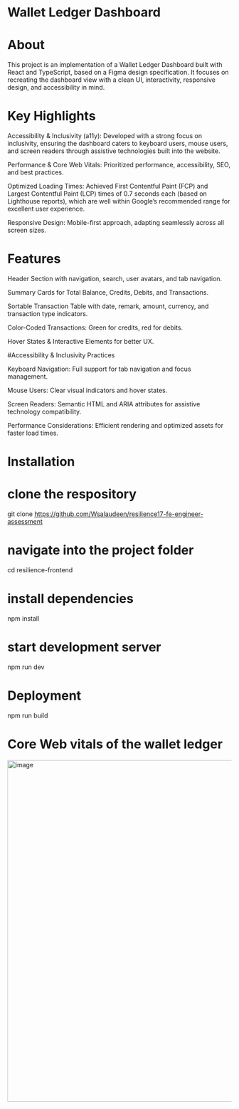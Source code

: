 # Wallet Ledger Dashboard
# About

This project is an implementation of a Wallet Ledger Dashboard built with React and TypeScript, based on a Figma design specification. It focuses on recreating the dashboard view with a clean UI, interactivity, responsive design, and accessibility in mind.

# Key Highlights
Accessibility & Inclusivity (a11y): Developed with a strong focus on inclusivity, ensuring the dashboard caters to keyboard users, mouse users, and screen readers through assistive technologies built into the website.

Performance & Core Web Vitals: Prioritized performance, accessibility, SEO, and best practices.

Optimized Loading Times: Achieved First Contentful Paint (FCP) and Largest Contentful Paint (LCP) times of 0.7 seconds each (based on Lighthouse reports), which are well within Google’s recommended range for excellent user experience.

Responsive Design: Mobile-first approach, adapting seamlessly across all screen sizes.


# Features
Header Section with navigation, search, user avatars, and tab navigation.

Summary Cards for Total Balance, Credits, Debits, and Transactions.

Sortable Transaction Table with date, remark, amount, currency, and transaction type indicators.

Color-Coded Transactions: Green for credits, red for debits.

Hover States & Interactive Elements for better UX.

#Accessibility & Inclusivity Practices

Keyboard Navigation: Full support for tab navigation and focus management.

Mouse Users: Clear visual indicators and hover states.

Screen Readers: Semantic HTML and ARIA attributes for assistive technology compatibility.

Performance Considerations: Efficient rendering and optimized assets for faster load times.

# Installation
# clone the respository 
git clone https://github.com/Wsalaudeen/resilience17-fe-engineer-assessment

# navigate into the project folder 
cd resilience-frontend

# install dependencies
npm install

# start development server  
npm run dev

# Deployment
npm run build

# Core Web vitals of the wallet ledger
<img width="1366" height="768" alt="image" src="https://github.com/user-attachments/assets/9802fe49-724d-4974-94b6-fe48b5648fe8" />

